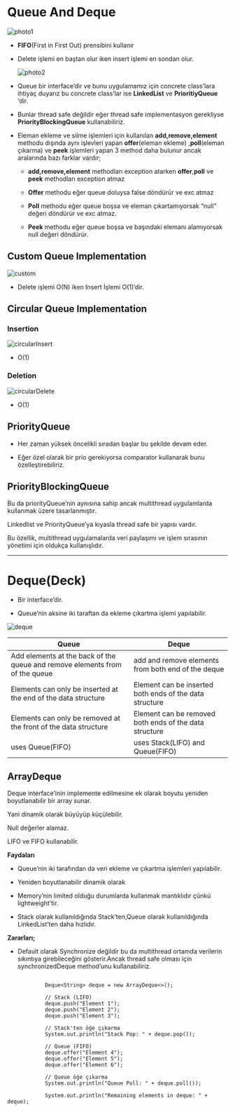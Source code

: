 # Queue And Deque
![photo1](https://github.com/alpersener/queue-imp/blob/main/photo/photo1.png)

*   **FIFO**(First in First Out) prensibini kullanır

*   Delete işlemi en baştan olur iken insert işlemi en sondan olur.
    
    ![photo2](https://github.com/alpersener/queue-imp/blob/main/photo/photo2.png)
    

*   Queue bir interface’dir ve bunu uygulamamız için concrete class’lara ihtiyaç duyarız bu concrete class’lar ise **LinkedList** ve **PrioritiyQueue** ‘dir.

*   Bunlar thread safe değildir eğer thread safe implementasyon gerekliyse **PriorityBlockingQueue** kullanabiliriz.

*   Eleman ekleme ve silme işlemleri için kullanılan **add,remove,element** methodu dışında aynı işlevleri yapan **offer**(eleman ekleme) ,**poll**(eleman çıkarma) ve **peek** işlemleri yapan 3 method daha bulunur ancak aralarında bazı farklar vardır;
    
    *   **add,remove,element** methodları exception atarken **offer**,**poll** ve **peek** methodları exception atmaz
    
    *   **Offer** methodu eğer queue doluysa false döndürür ve exc atmaz
    
    *   **Poll** methodu eğer queue boşsa ve eleman çıkartamıyorsak “null” değeri döndürür ve exc atmaz.
    
    *   **Peek** methodu eğer queue boşsa ve başındaki elemanı alamıyorsak null değeri döndürür.   
    
  ## Custom Queue Implementation
  ![custom](https://github.com/alpersener/queue-imp/blob/main/photo/custom.png)
  
    
   *  Delete işlemi O(N) iken Insert İşlemi O(1)’dir.
    
    
  ## Circular Queue Implementation
  ### Insertion
  ![circularInsert](https://github.com/alpersener/queue-imp/blob/main/photo/circularInsert.png)
    
   *   O(1)
    
  ### Deletion
  ![circularDelete](https://github.com/alpersener/queue-imp/blob/main/photo/circularDelete.png)
    
  *   O(1)


## PriorityQueue
* Her zaman yüksek öncelikli sıradan başlar bu şekilde devam eder.

* Eğer özel olarak bir prio gerekiyorsa comparator kullanarak bunu özelleştirebiliriz.

## PriorityBlockingQueue
Bu da priorityQueue’nin aynısına sahip ancak multithread uygulamlarda kullanmak üzere tasarlanmıştır.

Linkedlist ve PriorityQueue’ya kıyasla thread safe bir yapısı vardır.

Bu özellik, multithread uygulamalarda veri paylaşımı ve işlem sırasının yönetimi için oldukça kullanışlıdır.

* * *

# Deque(Deck)

*   Bir interface’dir.

*   Queue’nin aksine iki taraftan da ekleme çıkartma işlemi yapılabilir.
  
![deque](https://github.com/alpersener/queue-imp/blob/main/photo/Deque.png)

| Queue                                                                       | Deque                                                   |
|-----------------------------------------------------------------------------|---------------------------------------------------------|
| Add elements at the back of the queue and remove elements from of the queue | add and remove elements from both end of the deque      |
| Elements can only be inserted at the end of the data structure              | Element can be inserted both ends of the data structure |
| Elements can only be removed at the front of the data structure             | Element can be removed both ends of the data structure  |
| uses Queue(FIFO)                                                            | uses Stack(LIFO) and Queue(FIFO)                        |

## ArrayDeque
Deque interface’inin implemente edilmesine ek olarak boyutu yeniden boyutlanabilir bir array sunar.

Yani dinamik olarak büyüyüp küçülebilir.

Null değerler alamaz.

LIFO ve FIFO kullanabilir.

**Faydaları**

*   Queue’nin iki tarafından da veri ekleme ve çıkartma işlemleri yapılabilir.

*   Yeniden boyutlanabilir dinamik olarak

*   Memory’nin limited olduğu durumlarda kullanmak mantıklıdır çünkü lightweight’tir.

*   Stack olarak kullanıldığında Stack’ten,Queue olarak kullanıldığında LinkedList’ten daha hızlıdır.

**Zararları;**

*   Default olarak Synchronize değildir bu da multithread ortamda verilerin sıkıntıya girebileceğini gösterir.Ancak thread safe olması için synchronizedDeque method’unu kullanabiliriz.
  
```

            Deque<String> deque = new ArrayDeque<>();
    
            // Stack (LIFO)
            deque.push("Element 1");
            deque.push("Element 2");
            deque.push("Element 3");
    
            // Stack'ten öğe çıkarma
            System.out.println("Stack Pop: " + deque.pop());
    
            // Queue (FIFO)
            deque.offer("Element 4");
            deque.offer("Element 5");
            deque.offer("Element 6");
    
            // Queue öğe çıkarma
            System.out.println("Queue Poll: " + deque.poll());
           
            System.out.println("Remaining elements in deque: " + deque);
```
